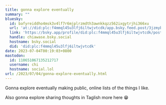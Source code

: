```yaml
---
title: gonna explore eventually
summary: ""
bluesky:
  id: bafyreiddho4msk3v4lf7r6mjplrzmdth3awnkkqzz562ixgytrjhi366xu
  url: 'at://did:plc:f4mmql45u3lfj6iltwjvtcdk/app.bsky.feed.post/3jzmybr26rj2i'
  link: 'https://bsky.app/profile/did:plc:f4mmql45u3lfj6iltwjvtcdk/post/3jzmybr26rj2i'
  handle: chiawase.bsky.social
  hostname: bsky.social
  did: 'did:plc:f4mmql45u3lfj6iltwjvtcdk'
date: 2023-07-04T00:19:03+0800
mastodon:
  id: 110651067135212717
  username: chi
  hostname: social.lol
url: /2023/07/04/gonna-explore-eventually.html
---
```


Gonna explore eventually making public, online lists of the things I like.

Also gonna explore sharing thoughts in Taglish more here 😁
